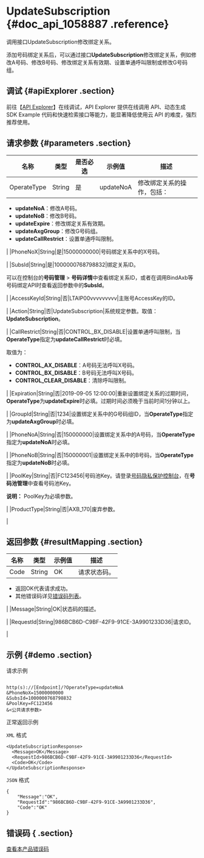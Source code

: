 # UpdateSubscription {#doc_api_1058887 .reference}

调用接口UpdateSubscription修改绑定关系。

添加号码绑定关系后，可以通过接口**UpdateSubscription**修改绑定关系，例如修改A号码、修改B号码、修改绑定关系有效期、设置单通呼叫限制或修改G号码组。

## 调试 {#apiExplorer .section}

前往【[API Explorer](https://api.aliyun.com/#product=Dyplsapi&api=UpdateSubscription)】在线调试，API Explorer 提供在线调用 API、动态生成 SDK Example 代码和快速检索接口等能力，能显著降低使用云 API 的难度，强烈推荐使用。

## 请求参数 {#parameters .section}

|名称|类型|是否必选|示例值|描述|
|--|--|----|---|--|
|OperateType|String|是|updateNoA|修改绑定关系的操作，包括：

 -   **updateNoA**：修改A号码。
-   **updateNoB**：修改B号码。
-   **updateExpire**：修改绑定关系有效期。
-   **updateAxgGroup**：修改G号码组。
-   **updateCallRestrict**：设置单通呼叫限制。

 |
|PhoneNoX|String|是|15000000000|号码绑定关系中的X号码。

 |
|SubsId|String|是|1000000768798832|绑定关系ID。

 可以在控制台的**号码管理** \> **号码详情**中查看绑定关系ID，或者在调用BindAxb等号码绑定API时查看返回参数中的**SubsId**。

 |
|AccessKeyId|String|否|LTAIP00vvvvvvvvv|主账号AccessKey的ID。

 |
|Action|String|否|UpdateSubscription|系统规定参数。取值：**UpdateSubscription**。

 |
|CallRestrict|String|否|CONTROL\_BX\_DISABLE|设置单通呼叫限制，当**OperateType**指定为**updateCallRestrict**时必填。

 取值为：

 -   **CONTROL\_AX\_DISABLE**：A号码无法呼叫X号码。
-   **CONTROL\_BX\_DISABLE**：B号码无法呼叫X号码。
-   **CONTROL\_CLEAR\_DISABLE**：清除呼叫限制。

 |
|Expiration|String|否|2019-09-05 12:00:00|重新设置绑定关系的过期时间，**OperateType**为**updateExpire**时必填。过期时间必须晚于当前时间1分钟以上。

 |
|GroupId|String|否|1234|设置绑定关系中的G号码组ID，当**OperateType**指定为**updateAxgGroup**时必填。

 |
|PhoneNoA|String|否|150000000|设置绑定关系中的A号码，当**OperateType**指定为**updateNoA**时必填。

 |
|PhoneNoB|String|否|150000001|设置绑定关系中的B号码，当**OperateType**指定为**updateNoB**时必填。

 |
|PoolKey|String|否|FC123456|号码池Key。请登录[号码隐私保护控制台](https://dypls.console.aliyun.com/dypls.htm#/account)，在**号码池管理**中查看号码池Key。

 **说明：** PoolKey为必填参数。

 |
|ProductType|String|否|AXB\_170|废弃参数。

 |

## 返回参数 {#resultMapping .section}

|名称|类型|示例值|描述|
|--|--|---|--|
|Code|String|OK|请求状态码。

 -   返回OK代表请求成功。
-   其他错误码详见[错误码列表](~~109196~~)。

 |
|Message|String|OK|状态码的描述。

 |
|RequestId|String|986BCB6D-C9BF-42F9-91CE-3A9901233D36|请求ID。

 |

## 示例 {#demo .section}

请求示例

``` {#request_demo}

http(s)://[Endpoint]/?OperateType=updateNoA
&PhoneNoX=15000000000
&SubsId=1000000768798832
&PoolKey=FC123456
&<公共请求参数>

```

正常返回示例

`XML` 格式

``` {#xml_return_success_demo}
<UpdateSubscriptionResponse>
  <Message>OK</Message>
  <RequestId>986BCB6D-C9BF-42F9-91CE-3A9901233D36</RequestId>
  <Code>OK</Code>
</UpdateSubscriptionResponse>

```

`JSON` 格式

``` {#json_return_success_demo}
{
	"Message":"OK",
	"RequestId":"986BCB6D-C9BF-42F9-91CE-3A9901233D36",
	"Code":"OK"
}
```

## 错误码 { .section}

[查看本产品错误码](https://error-center.aliyun.com/status/product/Dyplsapi)

